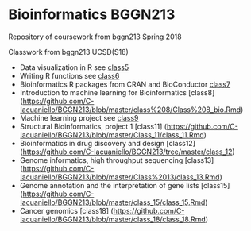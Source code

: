 # Bioinformatics BGGN213
Repository of coursework from bggn213 Spring 2018

Classwork from bggn213 UCSD(S18)

- Data visualization in R see [class5](https://github.com/C-Iacuaniello/BGGN213/blob/master/Class_5_Data_Exploration_and%20_visualization_in_R/map_colors_function.Rmd)
- Writing R functions see [class6](https://github.com/C-Iacuaniello/BGGN213/blob/master/Class_6/class_6.Rmd)
- Bioinformatics R packages from CRAN and BioConductor [class7](https://github.com/C-Iacuaniello/BGGN213/blob/master/Class_7/class_7.Rmd)
- Introduction to machine learning for Bioinformatics [class8] (https://github.com/C-Iacuaniello/BGGN213/blob/master/class%208/Class%208_bio.Rmd)
- Machine learning project see [class9](https://github.com/C-Iacuaniello/BGGN213/blob/master/Class_9/class_9_rmarkdown.Rmd)
- Structural Bioinformatics, project 1 [class11] (https://github.com/C-Iacuaniello/BGGN213/blob/master/Class_11/class_11.Rmd)
- Bioinformatics in drug discovery and design [class12] (https://github.com/C-Iacuaniello/BGGN213/tree/master/class_12)
- Genome informatics, high throughput sequencing [class13] (https://github.com/C-Iacuaniello/BGGN213/blob/master/Class%2013/class_13.Rmd)
- Genome annotation and the interpretation of gene lists [class15] (https://github.com/C-Iacuaniello/BGGN213/blob/master/class_15/class_15.Rmd)
- Cancer genomics [class18] (https://github.com/C-Iacuaniello/BGGN213/blob/master/class_18/class_18.Rmd)
